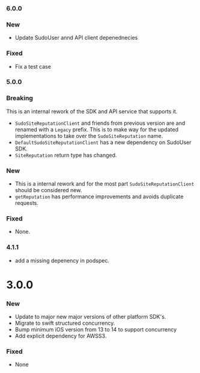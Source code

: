 ### 6.0.0

### New

- Update SudoUser annd API client depenednecies

### Fixed

- Fix a test case

### 5.0.0

### Breaking

This is an internal rework of the SDK and API service that supports it. 
- `SudoSiteReputationClient` and friends from previous version are and renamed with a `Legacy` prefix. This is to make way for the updated implementations to take over the `SudoSiteReputation` name.
- `DefaultSudoSiteReputationClient` has a new dependency on SudoUser SDK.
- `SiteReputation` return type has changed.

### New

- This is a internal rework and for the most part `SudoSiteReputationClient` should be considered new.
- `getReputation` has performance improvements and avoids duplicate requests.

### Fixed

- None.

### 4.1.1

- add a missing depenency in podspec.

# 3.0.0

### New

- Update to major new major versions of other platform SDK's.
- Migrate to swift structured concurrency.
- Bump minimum iOS version from 13 to 14 to support concurrency
- Add explicit dependency for AWSS3.

### Fixed

- None
